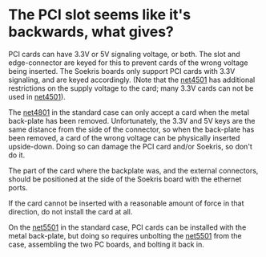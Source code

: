 # The PCI slot seems like it's backwards, what gives?

PCI cards can have 3.3V or 5V signaling voltage, or both. The slot and edge-connector are keyed for this to prevent cards of the wrong voltage being inserted. The Soekris boards only support PCI cards with 3.3V signaling, and are keyed accordingly. (Note that the [net4501](Net4501.md "Net4501") has additional restrictions on the supply voltage to the card; many 3.3V cards can not be used in [net4501](Net4501.md "Net4501")).

The [net4801](Net4801.md "Net4801") in the standard case can only accept a card when the metal back-plate has been removed. Unfortunately, the 3.3V and 5V keys are the same distance from the side of the connector, so when the back-plate has been removed, a card of the wrong voltage can be physically inserted upside-down. Doing so can damage the PCI card and/or Soekris, so don't do it.

The part of the card where the backplate was, and the external connectors, should be positioned at the side of the Soekris board with the ethernet ports.

If the card cannot be inserted with a reasonable amount of force in that direction, do not install the card at all.

On the [net5501](Net5501.md "Net5501") in the standard case, PCI cards can be installed with the metal back-plate, but doing so requires unbolting the [net5501](Net5501.md "Net5501") from the case, assembling the two PC boards, and bolting it back in.
